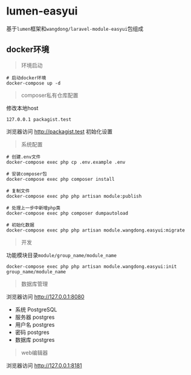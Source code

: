 # lumen-easyui

基于`lumen`框架和`wangdong/laravel-module-easyui`包组成

## docker环境

> 环境启动

```
# 启动docker环境
docker-compose up -d
```

> composer私有仓库配置

修改本地host

```
127.0.0.1 packagist.test
```

浏览器访问 http://packagist.test 初始化设置

> 系统配置

```
# 创建.env文件
docker-compose exec php cp .env.example .env

# 安装composer包
docker-compose exec php composer install

# 复制文件
docker-compose exec php php artisan module:publish

# 处理上一步中新增php类
docker-compose exec php composer dumpautoload

# 初始化数据
docker-compose exec php php artisan module.wangdong.easyui:migrate
```

> 开发

功能模块目录`module/group_name/module_name`

```
docker-compose exec php php artisan module.wangdong.easyui:init group_name/module_name
```

> 数据库管理

浏览器访问 http://127.0.0.1:8080

- 系统	PostgreSQL
- 服务器	postgres
- 用户名	postgres
- 密码	postgres
- 数据库  postgres

> web编辑器

浏览器访问 http://127.0.0.1:8181
